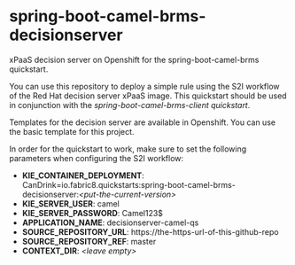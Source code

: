 # spring-boot-camel-brms-decisionserver
xPaaS decision server on Openshift for the spring-boot-camel-brms quickstart. 

You can use this repository to deploy a simple rule using the S2I workflow 
of the Red Hat decision server xPaaS image. 
This quickstart should be used in conjunction with the 
_spring-boot-camel-brms-client quickstart_.

Templates for the decision server are available in Openshift. 
You can use the basic template for this project.

In order for the quickstart to work, make sure to set the following parameters when configuring the S2I workflow:
- **KIE_CONTAINER_DEPLOYMENT**: CanDrink=io.fabric8.quickstarts:spring-boot-camel-brms-decisionserver:_\<put-the-current-version\>_
- **KIE_SERVER_USER**: camel
- **KIE_SERVER_PASSWORD**: Camel123$
- **APPLICATION_NAME**: decisionserver-camel-qs
- **SOURCE_REPOSITORY_URL**: https://the-https-url-of-this-github-repo
- **SOURCE_REPOSITORY_REF**: master
- **CONTEXT_DIR**: _\<leave empty\>_
